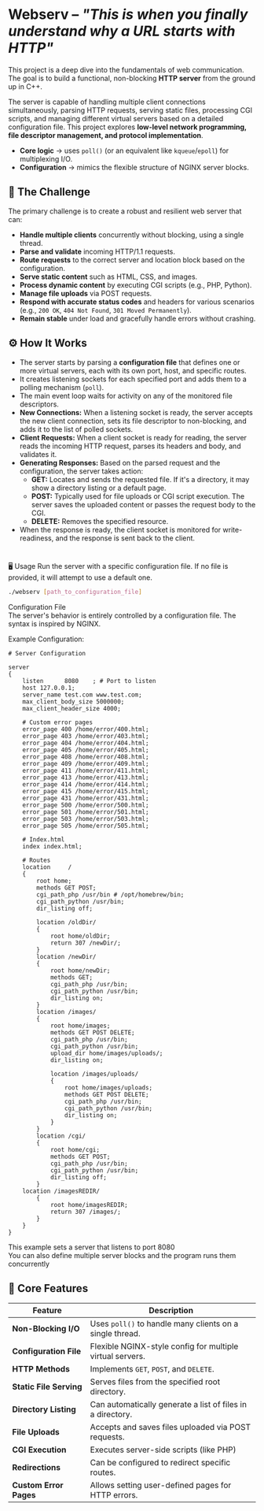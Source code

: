 # Webserv – *"This is when you finally understand why a URL starts with HTTP"*

This project is a deep dive into the fundamentals of web communication. The goal is to build a functional, non-blocking **HTTP server** from the ground up in C++.

The server is capable of handling multiple client connections simultaneously, parsing HTTP requests, serving static files, processing CGI scripts, and managing different virtual servers based on a detailed configuration file. This project explores **low-level network programming, file descriptor management, and protocol implementation**.

- **Core logic** → uses `poll()` (or an equivalent like `kqueue`/`epoll`) for multiplexing I/O.
- **Configuration** → mimics the flexible structure of NGINX server blocks.

## 🧩 The Challenge
The primary challenge is to create a robust and resilient web server that can:

- **Handle multiple clients** concurrently without blocking, using a single thread.
- **Parse and validate** incoming HTTP/1.1 requests.
- **Route requests** to the correct server and location block based on the configuration.
- **Serve static content** such as HTML, CSS, and images.
- **Process dynamic content** by executing CGI scripts (e.g., PHP, Python).
- **Manage file uploads** via POST requests.
- **Respond with accurate status codes** and headers for various scenarios (e.g., `200 OK`, `404 Not Found`, `301 Moved Permanently`).
- **Remain stable** under load and gracefully handle errors without crashing.

## ⚙️ How It Works
- The server starts by parsing a **configuration file** that defines one or more virtual servers, each with its own port, host, and specific routes.
- It creates listening sockets for each specified port and adds them to a polling mechanism (`poll`).
- The main event loop waits for activity on any of the monitored file descriptors.
- **New Connections:** When a listening socket is ready, the server accepts the new client connection, sets its file descriptor to non-blocking, and adds it to the list of polled sockets.
- **Client Requests:** When a client socket is ready for reading, the server reads the incoming HTTP request, parses its headers and body, and validates it.
- **Generating Responses:** Based on the parsed request and the configuration, the server takes action:
    - **GET:** Locates and sends the requested file. If it's a directory, it may show a directory listing or a default page.
    - **POST:** Typically used for file uploads or CGI script execution. The server saves the uploaded content or passes the request body to the CGI.
    - **DELETE:** Removes the specified resource.
- When the response is ready, the client socket is monitored for write-readiness, and the response is sent back to the client.
# 

🖥️ Usage
Run the server with a specific configuration file. If no file is provided, it will attempt to use a default one.

```Bash
./webserv [path_to_configuration_file]
```
Configuration File  
The server's behavior is entirely controlled by a configuration file. The syntax is inspired by NGINX.

Example Configuration:
```Nginx
# Server Configuration

server
{
	listen		8080	; # Port to listen
	host 127.0.0.1;
	server_name test.com www.test.com;
	max_client_body_size 5000000;
	max_client_header_size 4000;

	# Custom error pages
	error_page 400 /home/error/400.html;
	error_page 403 /home/error/403.html;
	error_page 404 /home/error/404.html;
	error_page 405 /home/error/405.html;
	error_page 408 /home/error/408.html;
	error_page 409 /home/error/409.html;
	error_page 411 /home/error/411.html;
	error_page 413 /home/error/413.html;
	error_page 414 /home/error/414.html;
	error_page 415 /home/error/415.html;
	error_page 431 /home/error/431.html;
	error_page 500 /home/error/500.html;
	error_page 501 /home/error/501.html;
	error_page 503 /home/error/503.html;
	error_page 505 /home/error/505.html;

	# Index.html
	index index.html;

	# Routes
	location	 /
	{
		root home;
		methods GET POST;
		cgi_path_php /usr/bin # /opt/homebrew/bin;
		cgi_path_python /usr/bin;
		dir_listing off;

		location /oldDir/
		{
			root home/oldDir;
			return 307 /newDir/;
		}
		location /newDir/
		{
			root home/newDir;
			methods GET;
			cgi_path_php /usr/bin;
			cgi_path_python /usr/bin;
			dir_listing on;
		}
		location /images/
		{
			root home/images;
			methods GET POST DELETE;
			cgi_path_php /usr/bin;
			cgi_path_python /usr/bin;
			upload_dir home/images/uploads/;
			dir_listing on;

			location /images/uploads/
			{
				root home/images/uploads;
				methods GET POST DELETE;
				cgi_path_php /usr/bin;
				cgi_path_python /usr/bin;
				dir_listing on;
			}
		}
		location /cgi/
		{
			root home/cgi;
			methods GET POST;
			cgi_path_php /usr/bin;
			cgi_path_python /usr/bin;
			dir_listing off;
		}
    location /imagesREDIR/
		{
			root home/imagesREDIR;
			return 307 /images/;
		}
	}
}
```

This example sets a server that listens to port 8080  
You can also define multiple server blocks and the program runs them concurrently 

## 📜 Core Features

| Feature | Description |
| --- | --- |
| **Non-Blocking I/O** | Uses `poll()` to handle many clients on a single thread. |
| **Configuration File** | Flexible NGINX-style config for multiple virtual servers. |
| **HTTP Methods** | Implements `GET`, `POST`, and `DELETE`. |
| **Static File Serving** | Serves files from the specified root directory. |
| **Directory Listing** | Can automatically generate a list of files in a directory. |
| **File Uploads** | Accepts and saves files uploaded via POST requests. |
| **CGI Execution** | Executes server-side scripts (like PHP) |
| **Redirections** | Can be configured to redirect specific routes. |
| **Custom Error Pages** | Allows setting user-defined pages for HTTP errors. |
